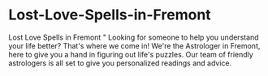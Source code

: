 # Lost-Love-Spells-in-Fremont
Lost Love Spells in Fremont " Looking for someone to help you understand your life better? That's where we come in! We're the Astrologer in Fremont, here to give you a hand in figuring out life's puzzles.  Our team of friendly astrologers is all set to give you personalized readings and advice. 
